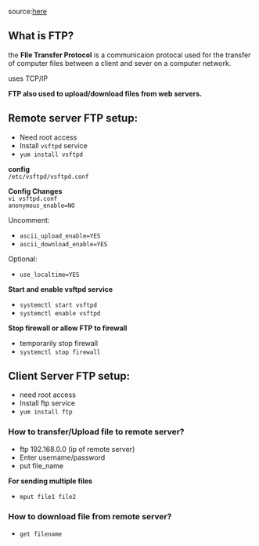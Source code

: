 source:[here](https://youtu.be/q37lf7lTVA4?si=fppRb8mL28Stsl__)

## What is FTP?

the __FIle Transfer Protocol__ is a communicaion protocal used for the transfer of computer files between a client and sever on a computer network.  

uses TCP/IP  

__FTP also used to upload/download files from web servers.__  

## Remote server FTP setup:

- Need root access
- Install ```vsftpd``` service
- ```yum install vsftpd```

__config__  
```/etc/vsftpd/vsftpd.conf```  

__Config Changes__  
```vi vsftpd.conf```  
```anonymous_enable=NO```  

Uncomment:  
- ```ascii_upload_enable=YES```
- ```ascii_download_enable=YES```  

Optional:  
- ```use_localtime=YES```

__Start and enable vsftpd service__  
- ```systemctl start vsftpd```
- ```systemctl enable vsftpd```

__Stop firewall or allow FTP to firewall__
- temporarily stop firewall
- ```systemctl stop firewall```

## Client Server FTP setup:

- need root access
- Install ftp service
- ```yum install ftp```

### How to transfer/Upload file to remote server?

- ftp 192.168.0.0 (ip of remote server)
- Enter username/password
- put file_name  

__For sending multiple files__
- ```mput file1 file2```

### How to download file from remote server?
- ```get filename```
